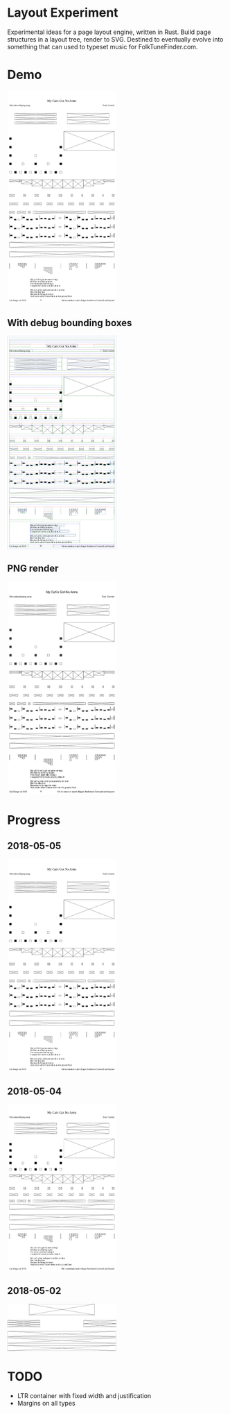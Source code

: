 # Layout Experiment

Experimental ideas for a page layout engine, written in Rust. Build page structures in a layout tree, render to SVG. Destined to eventually evolve into something that can used to typeset music for FolkTuneFinder.com.

# Demo
<img src="demo.svg" width="50%">

## With debug bounding boxes
<img src="demo_debug.svg" width="50%">

## PNG render
<img src="demo.png" width="50%">

# Progress

## 2018-05-05
<img src="progress/2018-05-05.svg" width="50%">


## 2018-05-04
<img src="progress/2018-05-04.svg" width="50%">

## 2018-05-02
<img src="progress/2018-05-02.svg" width="50%">

# TODO

 - LTR container with fixed width and justification
 - Margins on all types
 